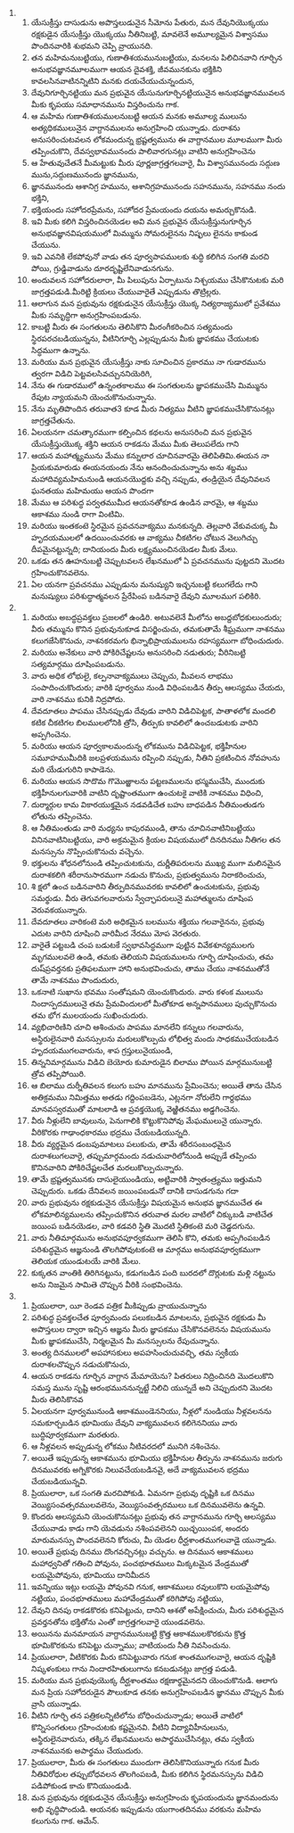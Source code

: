 <ol>
  <li>
    <ol>
      <li>యేసుక్రీస్తు దాసుడును అపొస్తలుడునైన సీమోను పేతురు, మన దేవునియొక్కయు రక్షకుడైన యేసుక్రీస్తు యొక్కయు నీతినిబట్టి, మావలెనే అమూల్యమైన విశ్వాసము పొందినవారికి శుభమని చెప్పి వ్రాయునది.</li>
      <li>తన మహిమనుబట్టియు, గుణాతిశయమునుబట్టియు, మనలను పిలిచినవాని గూర్చిన అనుభవజ్ఞానమూలముగా ఆయన దైవశక్తి, జీవమునకును  భక్తికిని కావలసినవాటినన్నిటిని మనకు దయచేయుచున్నందున,</li>
      <li>దేవునిగూర్చినట్టియు మన ప్రభువైన యేసునుగూర్చినట్టియునైన అనుభవజ్ఞానమువలన మీకు కృపయు సమాధానమును విస్తరించును గాక.</li>
      <li>ఆ మహిమ గుణాతిశయములనుబట్టి ఆయన మనకు అమూల్య ములును అత్యధికములునైన వాగ్దానములను అనుగ్రహించి యున్నాడు. దురాశను అనుసరించుటవలన లోకమందున్న భ్రష్టత్వమును ఈ వాగ్దానముల మూలముగా మీరు తప్పించుకొని, దేవస్వభావమునందు పాలివారగునట్లు వాటిని అనుగ్రహించెను</li>
      <li>ఆ హేతువుచేతనే మీమట్టుకు మీరు పూర్ణజాగ్రత్తగలవారై, మీ విశ్వాసమునందు సద్గుణ మును,సద్గుణమునందు జ్ఞానమును,</li>
      <li>జ్ఞానమునందు ఆశానిగ్ర హమును, ఆశానిగ్రహమునందు సహనమును, సహనము నందు భక్తిని,</li>
      <li>భక్తియందు సహోదరప్రేమను, సహోదర ప్రేమయందు దయను అమర్చుకొనుడి.</li>
      <li>ఇవి మీకు కలిగి విస్తరించినయెడల అవి మన ప్రభువైన యేసుక్రీస్తునుగూర్చిన అనుభవజ్ఞానవిషయములో మిమ్మును సోమరులైనను నిష్ఫలు లైనను కాకుండ చేయును.</li>
      <li>ఇవి ఎవనికి లేకపోవునో వాడు తన పూర్వపాపములకు శుద్ధి కలిగిన సంగతి మరచి పోయి, గ్రుడ్డివాడును దూరదృష్టిలేనివాడునగును.</li>
      <li>అందువలన సహోదరులారా, మీ పిలుపును ఏర్పాటును నిశ్చయము చేసికొనుటకు మరి జాగ్రత్తపడుడి.మీరిట్టి క్రియలు చేయువారైతే ఎప్పుడును తొట్రిల్లరు.</li>
      <li>ఆలాగున మన ప్రభువును రక్షకుడునైన యేసుక్రీస్తు యొక్క నిత్యరాజ్యములో ప్రవేశము మీకు సమృద్ధిగా అనుగ్రహింపబడును.</li>
      <li>కాబట్టి మీరు ఈ సంగతులను తెలిసికొని మీరంగీకరించిన సత్యమందు స్థిరపరచబడియున్నను, వీటినిగూర్చి ఎల్లప్పుడును మీకు జ్ఞాపకము చేయుటకు సిద్ధముగా ఉన్నాను.</li>
      <li>మరియు మన ప్రభువైన యేసుక్రీస్తు నాకు సూచించిన ప్రకారము నా గుడారమును త్వరగా విడిచి పెట్టవలసివచ్చుననియెరిగి,</li>
      <li>నేను ఈ గుడారములో ఉన్నంతకాలము ఈ సంగతులను జ్ఞాపకముచేసి మిమ్మును రేపుట న్యాయమని యెంచుకొనుచున్నాను.</li>
      <li>నేను మృతిపొందిన తరువాత3 కూడ మీరు  నిత్యము  వీటిని  జ్ఞాపకముచేసికొనునట్లు జాగ్రత్తచేతును.</li>
      <li>ఏలయనగా చమత్కారముగా కల్పించిన కథలను అనుసరించి మన ప్రభువైన యేసుక్రీస్తుయొక్క శక్తిని ఆయన రాకడను మేము మీకు తెలుపలేదు గాని</li>
      <li>ఆయన మహాత్మ్యమును మేము కన్నులార చూచినవారమై తెలిపితివిు.ఈయన నా ప్రియకుమారుడు ఈయనయందు నేను ఆనందించుచున్నాను అను శబ్దము మహాదివ్యమహిమనుండి ఆయనయొద్దకు వచ్చి నప్పుడు, తండ్రియైన దేవునివలన ఘనతయు మహిమయు ఆయన పొందగా</li>
      <li>మేము ఆ పరిశుద్ధ పర్వతముమీద ఆయనతోకూడ ఉండిన వారమై, ఆ శబ్దము ఆకాశము నుండి రాగా వింటిమి.</li>
      <li>మరియు ఇంతకంటె స్థిరమైన ప్రవచనవాక్యము మనకున్నది. తెల్లవారి వేకువచుక్క మీ హృదయములలో ఉదయించువరకు ఆ వాక్యము చీకటిగల చోటున వెలుగిచ్చు దీపమైనట్టున్నది; దానియందు మీరు లక్ష్యముంచినయెడల మీకు మేలు.</li>
      <li>ఒకడు తన ఊహనుబట్టి చెప్పుటవలన లేఖనములో ఏ ప్రవచనమును పుట్టదని మొదట గ్రహించుకొనవలెను.</li>
      <li>ఏల యనగా ప్రవచనము ఎప్పుడును మనుష్యుని ఇచ్ఛనుబట్టి కలుగలేదు గాని మనుష్యులు పరిశుద్ధాత్మవలన ప్రేరేపింప బడినవారై దేవుని మూలముగ పలికిరి.</li>
    </ol>
  </li>
  <li>
    <ol>
      <li>మరియు అబద్ధప్రవక్తలు ప్రజలలో ఉండిరి. అటువలెనే మీలోను అబద్దబోధకులుందురు; వీరు తమ్మును కొనిన ప్రభువునుకూడ విసర్జించుచు, తమకుతామే శీఘ్రముగా నాశనము కలుగజేసికొనుచు, నాశనకరమగు భిన్నాభిప్రాయములను రహస్యముగా బోధించుదురు.</li>
      <li>మరియు అనేకులు వారి పోకిరిచేష్టలను అనుసరించి నడుతురు; వీరినిబట్టి సత్యమార్గము దూషింపబడును.</li>
      <li>వారు అధిక లోభులై, కల్పనావాక్యములు చెప్పుచు, మీవలన లాభము సంపాదించుకొందురు; వారికి పూర్వము నుండి విధింపబడిన తీర్పు ఆలస్యము చేయదు, వారి నాశనము కునికి నిద్రపోదు.</li>
      <li>దేవదూతలు పాపము చేసినప్పుడు దేవుడు వారిని విడిచిపెట్టక, పాతాళలోక మందలి కటిక చీకటిగల బిలములలోనికి త్రోసి, తీర్పుకు కావలిలో ఉంచబడుటకు వారిని అప్పగించెను.</li>
      <li>మరియు ఆయన పూర్వకాలమందున్న లోకమును విడిచిపెట్టక, భక్తిహీనుల సమూహముమీదికి జలప్రళయమును రప్పించి నప్పుడు, నీతిని ప్రకటించిన నోవహును మరి యేడుగురిని కాపాడెను.</li>
      <li>మరియు ఆయన  సొదొమ  గొమొఱ్ఱాలను  పట్టణములను భస్మముచేసి, ముందుకు భక్తిహీనులగువారికి వాటిని దృష్టాంతముగా ఉంచుటకై వాటికి నాశనము విధించి,</li>
      <li>దుర్మార్గుల కామ వికారయుక్తమైన నడవడిచేత బహు బాధపడిన నీతిమంతుడగు లోతును తప్పించెను.</li>
      <li>ఆ నీతిమంతుడు వారి మధ్యను కాపురముండి, తాను చూచినవాటినిబట్టియు వినినవాటినిబట్టియు, వారి అక్రమమైన క్రియల విషయములో దినదినము నీతిగల తన మనస్సును నొప్పించుకొనుచు వచ్చెను.</li>
      <li>భక్తులను శోధనలోనుండి తప్పించుటకును, దుర్ణీతిపరులను ముఖ్య ముగా మలినమైన దురాశకలిగి శరీరానుసారముగా నడుచు కొనుచు, ప్రభుత్వమును నిరాకరించుచు,</li>
      <li>శి క్షలో ఉంచ బడినవారిని తీర్పుదినమువరకు కావలిలో ఉంచుటకును, ప్రభువు సమర్థుడు. వీరు తెగువగలవారును స్వేచ్ఛాపరులునై మహాత్ములను దూషింప వెరువకయున్నారు.</li>
      <li>దేవదూతలు వారికంటె మరి అధికమైన బలమును శక్తియు గలవారైనను, ప్రభువు ఎదుట వారిని దూషించి వారిమీద నేరము మోప వెరతురు.</li>
      <li>వారైతే పట్టబడి చంప బడుటకే స్వభావసిద్ధముగా పుట్టిన వివేకశూన్యములగు మృగములవలె ఉండి, తమకు తెలియని విషయములను గూర్చి దూషించుచు, తమ దుష్‌ప్రవర్తనకు ప్రతిఫలముగా   హాని అనుభవించుచు, తాము చేయు నాశనముతోనే తామే నాశనము పొందుదురు,</li>
      <li>ఒకనాటి సుఖాను భవము సంతోషమని యెంచుకొందురు. వారు కళంక ములును నిందాస్పదములునై తమ ప్రేమవిందులలో మీతోకూడ అన్నపానములు పుచ్చుకొనుచు తమ భోగ ములయందు సుఖించుదురు.</li>
      <li>వ్యభిచారిణిని చూచి ఆశించుచు పాపము మానలేని కన్నులు గలవారును, అస్థిరులైనవారి మనస్సులను మరులుకొల్పుచు లోభిత్వ మందు సాధకముచేయబడిన హృదయముగలవారును, శాప గ్రస్తులునైయుండి,</li>
      <li>తిన్ననిమార్గమును విడిచి బెయోరు కుమారుడైన బిలాము పోయిన మార్గమునుబట్టి త్రోవ తప్పిపోయిరి.</li>
      <li>ఆ బిలాము దుర్నీతివలన కలుగు బహు మానమును ప్రేమించెను; అయితే తాను చేసిన అతిక్రమము నిమిత్తము అతడు గద్దింపబడెను, ఎట్లనగా నోరులేని గార్దభము మానవస్వరముతో మాటలాడి ఆ ప్రవక్తయొక్క వెఱ్ఱితనము అడ్డగించెను.</li>
      <li>వీరు నీళ్లులేని బావులును, పెనుగాలికి కొట్టుకొనిపోవు మేఘములునై యున్నారు. వీరికొరకు గాఢాంధకారము భద్రము చేయబడియున్నది.</li>
      <li>వీరు వ్యర్థమైన డంబపుమాటలు పలుకుచు, తామే శరీరసంబంధమైన దురాశలుగలవారై, తప్పుమార్గమందు నడుచువారిలోనుండి అప్పుడే తప్పించు కొనినవారిని పోకిరిచేష్టలచేత మరలుకొల్పుచున్నారు.</li>
      <li>తామే భ్రష్టత్వమునకు దాసులైయుండియు, అట్టివారికి స్వాతంత్ర్యము ఇత్తుమని చెప్పుదురు. ఒకడు దేనివలన జయింపబడునో దానికి దాసుడగును గదా</li>
      <li>వారు ప్రభువును రక్షకుడునైన యేసుక్రీస్తు విషయమైన అనుభవ జ్ఞానముచేత ఈ లోకమాలిన్యములను తప్పించుకొనిన తరువాత మరల వాటిలో చిక్కుబడి వాటిచేత జయింప బడినయెడల, వారి కడవరి స్థితి మొదటి స్థితికంటె మరి చెడ్డదగును.</li>
      <li>వారు నీతిమార్గమును అనుభవపూర్వకముగా తెలిసి కొని, తమకు అప్పగింపబడిన పరిశుద్ధమైన ఆజ్ఞనుండి తొలగిపోవుటకంటె ఆ మార్గము అనుభవపూర్వకముగా తెలియక యుండుటయే వారికి మేలు.</li>
      <li>కుక్కతన వాంతికి తిరిగినట్టును, కడుగబడిన పంది బురదలో దొర్లుటకు మళ్లి నట్టును అను నిజమైన సామితె చొప్పున వీరికి సంభవించెను.</li>
    </ol>
  </li>
  <li>
    <ol>
      <li>ప్రియులారా, యీ రెండవ పత్రిక మీకిప్పుడు వ్రాయుచున్నాను</li>
      <li>పరిశుద్ధ ప్రవక్తలచేత పూర్వమందు పలుకబడిన మాటలను, ప్రభువైన రక్షకుడు మీ అపొస్తలుల ద్వారా ఇచ్చిన ఆజ్ఞను మీరు జ్ఞాపకము చేసికొనవలెనను విషయమును మీకు జ్ఞాపకముచేసి, నిర్మలమైన మీ మనస్సులను రేపుచున్నాను.</li>
      <li>అంత్య దినములలో అపహాసకులు అపహసించుచువచ్చి, తమ స్వకీయ దురాశలచొప్పున నడుచుకొనుచు,</li>
      <li>ఆయన రాకడను గూర్చిన వాగ్దాన మేమాయెను? పితరులు నిద్రించినది మొదలుకొని సమస్త మును సృష్టి ఆరంభముననున్నట్టే నిలిచి యున్నదే అని చెప్పుదురని మొదట మీరు తెలిసికొనవ</li>
      <li>ఏలయనగా పూర్వమునుండి ఆకాశముండెననియు, నీళ్లలో నుండియు నీళ్లవలనను సమకూర్చబడిన భూమియు దేవుని వాక్యమువలన కలిగెననియు వారు బుద్ధిపూర్వకముగా మరతురు.</li>
      <li>ఆ నీళ్లవలన అప్పుడున్న లోకము నీటివరదలో మునిగి నశించెను.</li>
      <li>అయితే ఇప్పుడున్న ఆకాశమును భూమియు భక్తిహీనుల తీర్పును నాశనమును జరుగు దినమువరకు అగ్నికొరకు నిలువచేయబడినవై, అదే వాక్యమువలన భద్రము చేయబడియున్నవి.</li>
      <li>ప్రియులారా, ఒక సంగతి మరచిపోకుడి. ఏమనగా ప్రభువు దృష్టికి ఒక దినము వెయ్యిసంవత్సరములవలెను, వెయ్యిసంవత్సరములు ఒక దినమువలెను ఉన్నవి.</li>
      <li>కొందరు ఆలస్యమని యెంచుకొనునట్లు ప్రభువు తన వాగ్దానమును గూర్చి ఆలస్యము చేయువాడు కాడు గాని యెవడును నశింపవలెనని యిచ్ఛయింపక, అందరు మారుమనస్సు పొందవలెనని కోరుచు, మీ యెడల ధీర్ఘశాంతముగలవాడై యున్నాడు.</li>
      <li>అయితే ప్రభువు దినము దొంగవచ్చినట్లు వచ్చును. ఆ దినమున ఆకాశములు మహాధ్వనితో గతించి పోవును, పంచభూతములు మిక్కటమైన వేండ్రముతో లయమైపోవును, భూమియు దానిమీదన</li>
      <li>ఇవన్నియు ఇట్లు లయమై పోవునవి గనుక, ఆకాశములు రవులుకొని లయమైపోవు నట్టియు, పంచభూతములు మహావేండ్రముతో కరిగిపోవు నట్టియు,</li>
      <li>దేవుని దినపు రాకడకొరకు కనిపెట్టుచు, దానిని ఆశతో అపేక్షించుచు, మీరు పరిశుద్ధమైన ప్రవర్తనతోను భక్తితోను ఎంతో జాగ్రత్తగలవారై యుండవలెను.</li>
      <li>అయినను మనమాయన వాగ్దానమునుబట్టి క్రొత్త ఆకాశములకొరకును క్రొత్త భూమికొరకును కనిపెట్టు చున్నాము; వాటియందు నీతి నివసించును.</li>
      <li>ప్రియులారా, వీటికొరకు మీరు కనిపెట్టువారు గనుక శాంతముగలవారై, ఆయన దృష్టికి నిష్కళంకులు గాను నిందారహితులుగాను కనబడునట్లు జాగ్రత్త పడుడి.</li>
      <li>మరియు మన ప్రభువుయొక్క దీర్ఘశాంతము రక్షణార్థమైనదని యెంచుకొనుడి. ఆలాగు మన ప్రియ సహోదరుడైన పౌలుకూడ తనకు అనుగ్రహింపబడిన జ్ఞానము చొప్పున మీకు వ్రాసి యున్నాడు.</li>
      <li>వీటిని గూర్చి తన పత్రికలన్నిటిలోను  బోధించుచున్నాడు;  అయితే  వాటిలో కొన్నిసంగతులు గ్రహించుటకు కష్టమైనవి. వీటిని విద్యావిహీనులును, అస్థిరులైనవారును, తక్కిన లేఖనములను అపార్థముచేసినట్లు, తమ స్వకీయ నాశనమునకు అపార్థము చేయుదురు.</li>
      <li>ప్రియులారా, మీరు ఈ సంగతులు ముందుగా తెలిసికొనియున్నారు గనుక మీరు నీతివిరోధుల తప్పుబోధవలన తొలగింపబడి, మీకు కలిగిన స్థిరమనస్సును విడిచి పడిపోకుండ కాచు కొనియుండుడి.</li>
      <li>మన ప్రభువును రక్షకుడునైన యేసుక్రీస్తు అనుగ్రహించు కృపయందును జ్ఞానమందును అభి వృద్ధిపొందుడి. ఆయనకు ఇప్పుడును యుగాంతదినము వరకును మహిమ కలుగును గాక. ఆమేన్‌.</li>
    </ol>
  </li>
</ol>